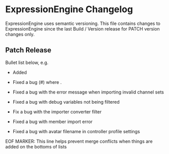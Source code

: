 # ExpressionEngine Changelog

ExpressionEngine uses semantic versioning. This file contains changes to ExpressionEngine since the last Build / Version release for PATCH version changes only.

## Patch Release

Bullet list below, e.g.
   - Added <new feature>
   - Fixed a bug (#<linked issue number>) where <bug behavior>.

   - Fixed a bug with the error message when importing invalid channel sets
   - Fixed a bug with debug variables not being filtered
   - Fix a bug with the importer converter filter
   - Fixed a bug with member import error
   - Fixed a bug with avatar filename in controller profile settings

EOF MARKER: This line helps prevent merge conflicts when things are
added on the bottoms of lists
